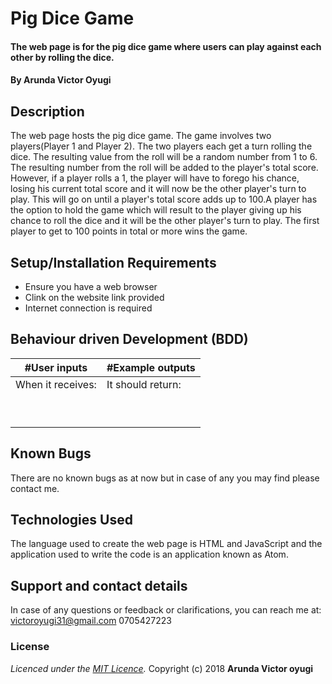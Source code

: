 # Pig Dice Game

#### The web page is for the pig dice game where users can play against each other by rolling the dice.

#### By **Arunda Victor Oyugi**

## Description
The web page hosts the pig dice game. The game involves two players(Player 1 and Player 2). The two players each get a turn rolling the dice. The resulting value from the roll will be a random number from 1 to 6. The resulting number from the roll will be added to the player's total score. However, if a player rolls a 1, the player will have to forego his chance, losing his current total score and it will now be the other player's turn to play. This will go on until a player's total score adds up to 100.A player has the option to hold the game which will result to the player giving up his chance to roll the dice and it will be the other player's turn to play. The first player to get to 100 points in total or more wins the game.  

## Setup/Installation Requirements
* Ensure you have a web browser
* Clink on the website link provided
* Internet connection is required

## Behaviour driven Development (BDD)
|#User inputs   |  #Example outputs |         
|---------------|-------------------|
|When it receives:               | It should return:                  |
|               |                   |
|               |                   |
|               |                   |
|               |                   |
|               |                   |
|               |                   |
|               |                   |
|               |                   |
|               |                   |

## Known Bugs
There are no known bugs as at now but in case of any you may find please contact me.
## Technologies Used
The language used to create the web page is HTML and JavaScript and the application used to write the code is an application known as Atom.
## Support and contact details
In case of any questions or feedback or clarifications, you can reach me at:
victoroyugi31@gmail.com
0705427223
### License
*Licenced under the [MIT Licence](Licence).*
Copyright (c) 2018 **Arunda Victor oyugi**
